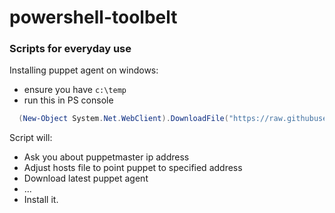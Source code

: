 # powershell-toolbelt
### Scripts for everyday use

Installing puppet agent on windows:
- ensure you have `c:\temp`
- run this in PS console

````powershell
  (New-Object System.Net.WebClient).DownloadFile("https://raw.githubusercontent.com/noma4i/powershell-toolbelt/master/puppet.ps1", "c:\temp\puppet.ps1") | powershell c:\temp\puppet.ps1
````

Script will:
- Ask you about puppetmaster ip address
- Adjust hosts file to point puppet to specified address
- Download latest puppet agent
- ...
- Install it.
